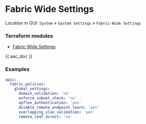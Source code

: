 # Fabric Wide Settings

Location in GUI:
`System` » `System Settings` » `Fabric-Wide Settings`

### Terraform modules

* [Fabric Wide Settings](https://registry.terraform.io/modules/netascode/fabric-wide-settings/aci/latest)

{{ aac_doc }}
### Examples

```yaml
apic:
  fabric_policies:
    global_settings:
      domain_validation: 'no'
      enforce_subnet_check: 'no'
      opflex_authentication: 'yes'
      disable_remote_endpoint_learn: 'yes'
      overlapping_vlan_validation: 'yes'
      remote_leaf_direct: 'no'

```
